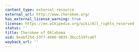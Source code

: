 ```yaml
---
content_type: external-resource
external_url: http://www.cherokee.org/
has_external_license_warning: true
license: https://en.wikipedia.org/wiki/All_rights_reserved
status: ''
title: Cherokee of Oklahoma
uid: 8eabf25d-53f7-4686-9035-36cc519fca6f
wayback_url: ''
---
```


